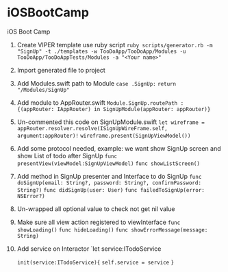 # iOSBootCamp
iOS Boot Camp

1. Create VIPER template use ruby script
    `ruby scripts/generator.rb -m "SignUp" -t ./templates -w TooDoApp/TooDoApp/Modules -u TooDoApp/TooDoAppTests/Modules -a "<Your name>"`
2. Import generated file to project
3. Add Modules.swift path to Module
    `case .SignUp:`
      `return "/Modules/SignUp"`
4. Add module to AppRouter.swift
    `Module.SignUp.routePath : {(appRouter: IAppRouter) in SignUpModule(appRouter: appRouter)}`
5. Un-commented this code on SignUpModule.swift
    `let wireframe = appRouter.resolver.resolve(ISignUpWireFrame.self, argument:appRouter)!`
    `wireframe.present(SignUpViewModel())`
6. Add some protocol needed, example: we want show SignUp screen  and show List of todo after SignUp
    `func presentView(viewModel:SignUpViewModel)`
    `func showListScreen()`
7. Add method in SignUp presenter and Interface to do SignUp
    `func doSignUp(email: String?, password: String?, confirmPassword: String?)`
    `func didSignUp(user: User)`
    `func failedToSignUp(error: NSError?)`
8. Un-wrapped all optional value to check not get nil value
9. Make sure all view action registered to viewInterface
    `func showLoading()`
    `func hideLoading()`
    `func showErrorMessage(message: String)`
10. Add service on Interactor
    `let service:ITodoService
    
    `init(service:ITodoService){`
       `self.service = service`
    `}`
